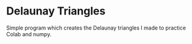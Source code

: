 # Delaunay Triangles

Simple program which creates the Delaunay triangles I made to practice Colab and numpy.
